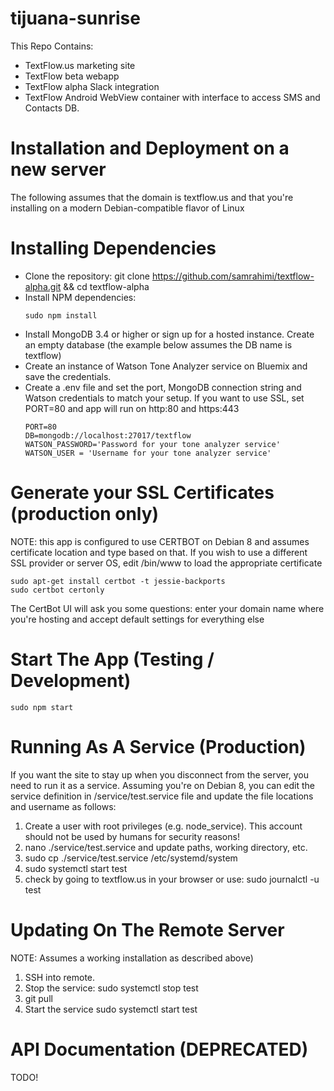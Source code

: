 # tijuana-sunrise

This Repo Contains:

- TextFlow.us marketing site
- TextFlow beta webapp
- TextFlow alpha Slack integration
- TextFlow Android WebView container with interface to access SMS and Contacts DB.

# Installation and Deployment on a new server

The following assumes that the domain is textflow.us and that you're 
installing on a modern Debian-compatible flavor of Linux

# Installing Dependencies
- Clone the repository: git clone https://github.com/samrahimi/textflow-alpha.git && cd textflow-alpha
- Install NPM dependencies: 
  ```
  sudo npm install
  ```
- Install MongoDB 3.4 or higher or sign up for a hosted instance. Create an empty database (the example below assumes the DB name is textflow)
- Create an instance of Watson Tone Analyzer service on Bluemix and save the credentials. 
- Create a .env file and set the port, MongoDB connection string and Watson credentials to match your setup. If you want to use SSL, set PORT=80 and app will run on http:80 and https:443
  ```
  PORT=80 
  DB=mongodb://localhost:27017/textflow
  WATSON_PASSWORD='Password for your tone analyzer service'
  WATSON_USER = 'Username for your tone analyzer service'
  ```

# Generate your SSL Certificates (production only)

NOTE: this app is configured to use CERTBOT on Debian 8 and assumes certificate location and type based on that. If you wish to use a different SSL provider or server OS, edit /bin/www to load the appropriate certificate 

```
sudo apt-get install certbot -t jessie-backports
sudo certbot certonly
```

The CertBot UI will ask you some questions: enter your domain name where you're hosting and accept default settings for everything else

# Start The App (Testing / Development)
```
sudo npm start
```

# Running As A Service (Production)

If you want the site to stay up when you disconnect from the server, you need to run it as a service.
Assuming you're on Debian 8, you can edit the service definition in /service/test.service file and update the file locations and username as follows:

  1. Create a user with root privileges (e.g. node_service). This account should not be used by humans for security reasons!
  2. nano ./service/test.service and update paths, working directory, etc.
  2. sudo cp ./service/test.service /etc/systemd/system
  3. sudo systemctl start test
  4. check by going to textflow.us in your browser or use: sudo journalctl -u test



# Updating On The Remote Server
NOTE: Assumes a working installation as described above)

  1. SSH into remote.
  2. Stop the service: sudo systemctl stop test
  3. git pull
  4. Start the service sudo systemctl start test

# API Documentation (DEPRECATED)

TODO! 
